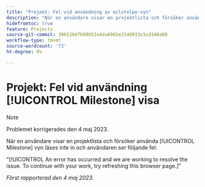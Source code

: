 ```yaml
---
title: "Projekt: Fel vid användning av milstolpe-vyn"
description: "När en användare visar en projektlista och försöker använda vyn Milstolpe, läses vyn inte in och användaren ser ett fel."
hidefromtoc: true
feature: Projects
source-git-commit: 386528d7b99053a4da6982e2140933c5cd348a08
workflow-type: tm+mt
source-wordcount: '73'
ht-degree: 0%

---
```



# Projekt: Fel vid användning [!UICONTROL Milestone] visa

>[!NOTE]
>
>Problemet korrigerades den 4 maj 2023.

När en användare visar en projektlista och försöker använda [!UICONTROL Milestone] vyn läses inte in och användaren ser följande fel:

&quot;[!UICONTROL An error has occurred and we are working to resolve the issue. To continue with your work, try refreshing this browser page.]&quot;

_Först rapporterad den 4 maj 2023._

